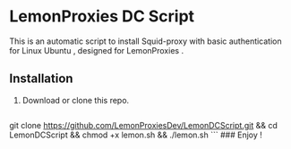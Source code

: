# LemonProxies DC Script
This is an automatic script to install Squid-proxy with basic authentication for Linux Ubuntu , designed for LemonProxies .
## Installation
1. Download or clone this repo.
    ```bash
 git clone https://github.com/LemonProxiesDev/LemonDCScript.git && cd LemonDCScript && chmod +x lemon.sh && ./lemon.sh
    ```
    ### Enjoy !
